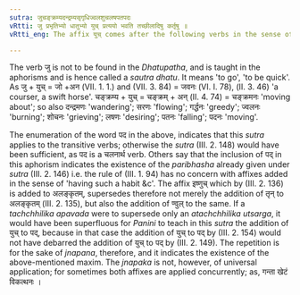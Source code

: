 ```yaml
---
sutra: जुचङ्क्रम्यदन्द्रम्यसृगृधिज्वलशुचलषपतपदः
vRtti: जु प्रभृतिभ्यो धातुभ्यो युच् प्रत्ययो भवति तच्छीलादिषु कर्तृषु ॥
vRtti_eng: The affix युच् comes after the following verbs in the sense of \"the agent having such a habit &c\", viz:- जु, चंक्रम्य, दन्द्रम्य, सृ, गृध, ज्वल, शुच, लष, पत and पद.

---
```

The verb जु is not to be found in the _Dhatupatha_, and is taught in the aphorisms and is hence called a _sautra_ _dhatu_. It means 'to go', 'to be quick'. As जु + युच् = जो +अन (VII. 1. 1.) and (VII. 3. 84) = जवनः (VI. I. 78), (II. 3. 46) 'a courser, a swift horse'. चङ्क्रम्य + युच् = चङ्क्रम् + अन् (II. 4. 74) = चङ्क्रमनः 'moving about'; so also दन्द्रमणः 'wandering'; सरणः 'flowing'; गर्द्धनः 'greedy'; ज्वलनः 'burning'; शोचनः 'grieving'; लषणः 'desiring'; पतनः 'falling'; पदनः 'moving'.

The enumeration of the word पद in the above, indicates that this _sutra_ applies to the transitive verbs; otherwise the _sutra_ (III. 2. 148) would have been sufficient, as पद is a चलनार्थ verb. Others say that the inclusion of पद् in this aphorism indicates the existence of the _paribhasha_ already given under _sutra_ (III. 2. 146) i.e. the rule of (III. 1. 94) has no concern with affixes added in the sense of 'having such a habit &c'. The affix इष्णुच् which by (III. 2. 136) is added to अलङ्कृतम्, supersedes therefore not merely the addition of तृन् to अलङ्कृतम् (III. 2. 135), but also the addition of ण्वुल् to the same. If a _tachchhilika_ _apavada_ were to supersede only an _atachchhilika_ _utsarga_, it would have been superfluous for _Panini_ to teach in this _sutra_ the addition of युच् to पद्, because in that case the addition of युच् to पद् by (III. 2. 154) would not have debarred the addition of युच् to पद् by (III. 2. 149). The repetition is for the sake of _jnapana_, therefore, and it indicates the existence of the above-mentioned maxim. The _jnapaka_ is not, however, of universal application; for sometimes both affixes are applied concurrently; as, गन्ता खेटं विकत्थनः ।